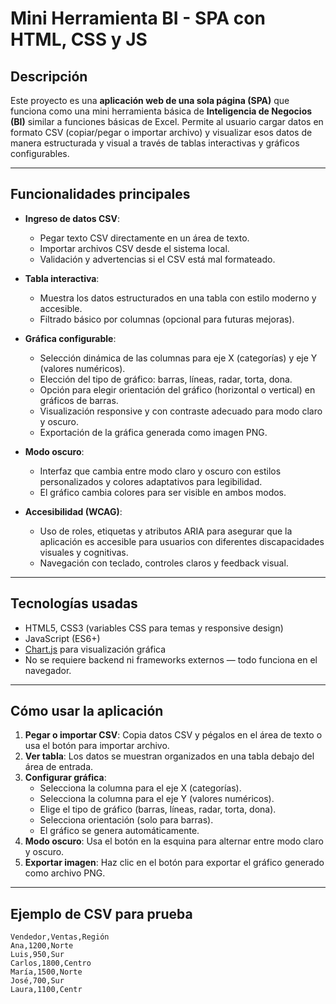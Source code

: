 # Mini Herramienta BI - SPA con HTML, CSS y JS

## Descripción

Este proyecto es una **aplicación web de una sola página (SPA)** que funciona como una mini herramienta básica de **Inteligencia de Negocios (BI)** similar a funciones básicas de Excel. Permite al usuario cargar datos en formato CSV (copiar/pegar o importar archivo) y visualizar esos datos de manera estructurada y visual a través de tablas interactivas y gráficos configurables.

---

## Funcionalidades principales

- **Ingreso de datos CSV**:
  - Pegar texto CSV directamente en un área de texto.
  - Importar archivos CSV desde el sistema local.
  - Validación y advertencias si el CSV está mal formateado.

- **Tabla interactiva**:
  - Muestra los datos estructurados en una tabla con estilo moderno y accesible.
  - Filtrado básico por columnas (opcional para futuras mejoras).

- **Gráfica configurable**:
  - Selección dinámica de las columnas para eje X (categorías) y eje Y (valores numéricos).
  - Elección del tipo de gráfico: barras, líneas, radar, torta, dona.
  - Opción para elegir orientación del gráfico (horizontal o vertical) en gráficos de barras.
  - Visualización responsive y con contraste adecuado para modo claro y oscuro.
  - Exportación de la gráfica generada como imagen PNG.

- **Modo oscuro**:
  - Interfaz que cambia entre modo claro y oscuro con estilos personalizados y colores adaptativos para legibilidad.
  - El gráfico cambia colores para ser visible en ambos modos.

- **Accesibilidad (WCAG)**:
  - Uso de roles, etiquetas y atributos ARIA para asegurar que la aplicación es accesible para usuarios con diferentes discapacidades visuales y cognitivas.
  - Navegación con teclado, controles claros y feedback visual.

---

## Tecnologías usadas

- HTML5, CSS3 (variables CSS para temas y responsive design)
- JavaScript (ES6+)
- [Chart.js](https://www.chartjs.org/) para visualización gráfica
- No se requiere backend ni frameworks externos — todo funciona en el navegador.

---

## Cómo usar la aplicación

1. **Pegar o importar CSV**: Copia datos CSV y pégalos en el área de texto o usa el botón para importar archivo.
2. **Ver tabla**: Los datos se muestran organizados en una tabla debajo del área de entrada.
3. **Configurar gráfica**:
   - Selecciona la columna para el eje X (categorías).
   - Selecciona la columna para el eje Y (valores numéricos).
   - Elige el tipo de gráfico (barras, líneas, radar, torta, dona).
   - Selecciona orientación (solo para barras).
   - El gráfico se genera automáticamente.
4. **Modo oscuro**: Usa el botón en la esquina para alternar entre modo claro y oscuro.
5. **Exportar imagen**: Haz clic en el botón para exportar el gráfico generado como archivo PNG.

---

## Ejemplo de CSV para prueba

```csv
Vendedor,Ventas,Región
Ana,1200,Norte
Luis,950,Sur
Carlos,1800,Centro
María,1500,Norte
José,700,Sur
Laura,1100,Centr
